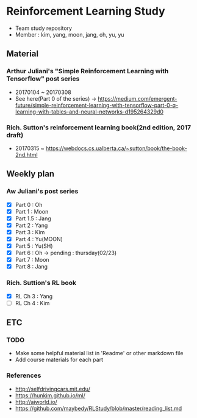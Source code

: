 # Reinforcement Learning Study
- Team study repository
- Member : kim, yang, moon, jang, oh, yu, yu

## Material
### Arthur Juliani's "Simple Reinforcement Learning with Tensorflow" post series 
- 20170104 ~ 20170308
- See here(Part 0 of the series) -> https://medium.com/emergent-future/simple-reinforcement-learning-with-tensorflow-part-0-q-learning-with-tables-and-neural-networks-d195264329d0
### Rich. Sutton's reinforcement learning book(2nd edition, 2017 draft)
- 20170315 ~
https://webdocs.cs.ualberta.ca/~sutton/book/the-book-2nd.html

## Weekly plan
### Aw Juliani's post series
- [X] Part 0 : Oh 
- [X] Part 1 : Moon 
- [X] Part 1.5 : Jang 
- [X] Part 2 : Yang
- [X] Part 3 : Kim
- [X] Part 4 : Yu(MOON)
- [X] Part 5 : Yu(SH)
- [X] Part 6 : Oh -> pending : thursday(02/23)
- [X] Part 7 : Moon 
- [X] Part 8 : Jang
### Rich. Suttion's RL book
- [X] RL Ch 3 : Yang
- [ ] RL Ch 4 : Kim

## ETC
### TODO 
- Make some helpful material list in 'Readme' or other markdown file
- Add course materials for each part

### References
- http://selfdrivingcars.mit.edu/
- https://hunkim.github.io/ml/
- http://aiworld.io/
- https://github.com/maybedy/RLStudy/blob/master/reading_list.md
